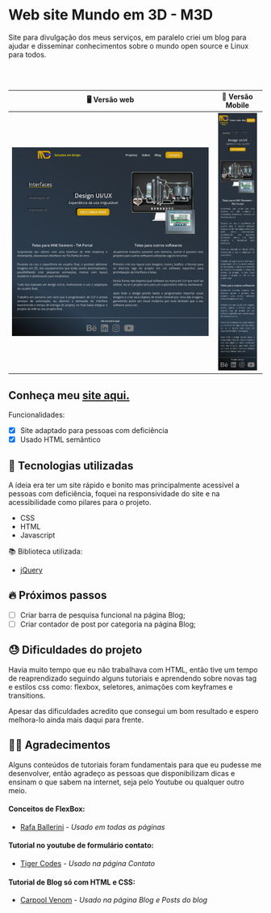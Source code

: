 # Web site Mundo em 3D - M3D

Site para divulgação dos meus serviços, em paralelo criei um blog para ajudar e disseminar conhecimentos sobre o mundo open source e Linux para todos.

<br>
<br>

🖥️ Versão web                                             | 📲 Versão Mobile
:----------:                                           |  :--------------:
<img src="myAssets/main-page-site.png" width="100%"/>  |  <img src="myAssets/main-page-site-mobile.png" width="90%"/> 


## Conheça meu [site aqui.](https://mundoem3d.com/)

Funcionalidades:

- [X] Site adaptado para pessoas com deficiência
- [X] Usado HTML semântico

## 🧰 Tecnologias utilizadas

A ídeia era ter um site rápido e bonito mas principalmente acessível a pessoas com deficiência, foquei na responsividade do site e na acessibilidade como pilares para o projeto.

- CSS
- HTML
- Javascript

📚 Biblioteca utilizada:
- [jQuery](https://jquery.com/)

## 🔥 Próximos passos
- [ ] Criar barra de pesquisa funcional na página Blog;
- [ ] Criar contador de post por categoria na página Blog;

## 😓 Dificuldades do projeto
Havia muito tempo que eu não trabalhava com HTML, então tive um tempo de reaprendizado seguindo alguns tutoriais e aprendendo sobre novas tag e estilos css como: flexbox, seletores, animações com keyframes e transitions. 

Apesar das dificuldades acredito que consegui um bom resultado e espero melhora-lo ainda mais daqui para frente.

## 🙏🏻 Agradecimentos

Alguns conteúdos de tutoriais foram fundamentais para que eu pudesse me desenvolver, então agradeço as pessoas que disponibilizam dicas e ensinam o que sabem na internet, seja pelo Youtube ou qualquer outro meio.

#### Conceitos de FlexBox:
- [Rafa Ballerini](https://github.com/rafaballerini) - *Usado em todas as páginas*
#### Tutorial no youtube de formulário contato:
- [Tiger Codes](https://github.com/tigercodes-io) - *Usado na página Contato*
#### Tutorial de Blog só com HTML e CSS:
- [Carpool Venom](https://www.youtube.com/c/CarpoolVenom) - *Usado na página Blog e Posts do blog*
